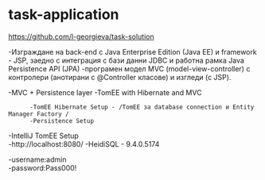 # task-application

https://github.com/l-georgieva/task-solution

-Изграждане на back-end с Java Enterprise Edition (Java EE) и framework - JSP, заедно с  интеграция с бази данни JDBC и работна рамка Java Persistence API (JPA)
-програмен модел MVC (model-view-controller) с контролери (анотирани с @Controller класове) и изгледи (с JSP).

-MVC + Persistence layer
-TomEE with Hibernate and MVC

          -TomEE Hibernate Setup - /TomEE за database connection и Entity Manager Factory /
          -Persistence Setup 
          
          
-IntelliJ TomEE Setup  
-http://localhost:8080/
-HeidiSQL - 9.4.0.5174

-username:admin   
-password:Pass000!




